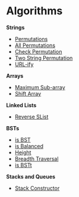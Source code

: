# Algorithms

__Strings__
* [Permutations](https://github.com/Ziyal/Algorithms/blob/master/permutations.js)
* [All Permutations](https://github.com/Ziyal/Algorithms/blob/master/allPermutations.js)
* [Check Permutation](https://github.com/Ziyal/Algorithms/blob/master/checkPermutation.js)
* [Two String Permutation](https://github.com/Ziyal/Algorithms/blob/master/twoStringPermutation.js)
* [URL-ify](https://github.com/Ziyal/Algorithms/blob/master/isBst.js)

__Arrays__
* [Maximum Sub-array](https://github.com/Ziyal/Algorithms/blob/master/maximumSubArray.js)
* [Shift Array](https://github.com/Ziyal/Algorithms/blob/master/shiftArray.js)

__Linked Lists__
* [Reverse SList](https://github.com/Ziyal/Algorithms/blob/master/reverseSList.js)

__BSTs__
* [is BST](https://github.com/Ziyal/Algorithms/blob/master/isBst.js)
* [is Balanced](https://github.com/Ziyal/Algorithms/blob/master/isBalanced.js)
* [Height](https://github.com/Ziyal/Algorithms/blob/master/bstHeight.js)
* [Breadth Traversal](https://github.com/Ziyal/Algorithms/blob/master/breadthTraversal.js)
* [is BSTt](https://github.com/Ziyal/Algorithms/blob/master/isBst.js)

__Stacks and Queues__
* [Stack Constructor](https://github.com/Ziyal/Algorithms/blob/master/stacks.js)
